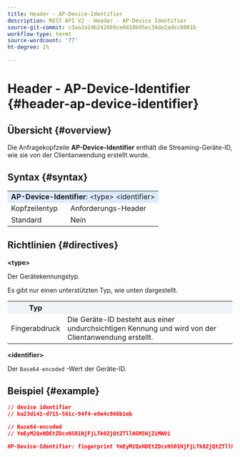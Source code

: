 ```yaml
---
title: Header - AP-Device-Identifier
description: REST API V2 - Header - AP-Device Identifier
source-git-commit: c3aa2a24b242669ce0818b95ec34de2adec8001b
workflow-type: tm+mt
source-wordcount: '77'
ht-degree: 1%

---
```



# Header - AP-Device-Identifier {#header-ap-device-identifier}

## Übersicht {#overview}

Die Anfragekopfzeile <b>AP-Device-Identifier</b> enthält die Streaming-Geräte-ID, wie sie von der Clientanwendung erstellt wurde.

## Syntax {#syntax}

<table>
   <tr>
      <td style="background-color: #DEEBFF;" colspan="2"><b>AP-Device-Identifier</b>: &lt;type&gt; &lt;identifier&gt;</td>
   </tr>
   <tr>
      <td>Kopfzeilentyp</td>
      <td>Anforderungs-Header</td>
   </tr>
   <tr>
      <td>Standard</td>
      <td>Nein</td>
   </tr>
</table>

## Richtlinien {#directives}

<b>&lt;type></b>

Der Gerätekennungstyp.

Es gibt nur einen unterstützten Typ, wie unten dargestellt.

<table>
   <tr>
      <th style="background-color: #EFF2F7; width: 15%;">Typ</th>
      <th style="background-color: #EFF2F7;"></th>
   </tr>
   <tr>
      <td>Fingerabdruck</td>
      <td>Die Geräte-ID besteht aus einer undurchsichtigen Kennung und wird von der Clientanwendung erstellt.</td>
   </tr>
</table>


<b>&lt;identifier></b>

Der `Base64-encoded` -Wert der Geräte-ID.

## Beispiel {#example}

```JSON
// device identifier
// ba23d141-d715-561c-94f4-e9e4c966b1eb

// Base64-encoded
// YmEyM2QxNDEtZDcxNS01NjFjLTk0ZjQtZTllNGM5NjZiMWVi

AP-Device-Identifier: fingerprint YmEyM2QxNDEtZDcxNS01NjFjLTk0ZjQtZTllNGM5NjZiMWVi
```
